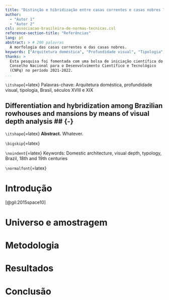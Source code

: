 ```yaml
---
title: "Distinção e hibridização entre casas correntes e casas nobres luso-brasileiras por meio da profundidade visual"
author:
  - "Autor 1"
  - "Autor 2"
csl: associacao-brasileira-de-normas-tecnicas.csl
reference-section-title: "Referências"
lang: pt
abstract: > # 200 palavras
  A morfologia das casas correntes e das casas nobres.
keywords: ["Arquitetura doméstica", "Profundidade visual", "Tipologia", "Brasil", "Séculos XVIII e XIX"]
thanks: >
  Esta pesquisa foi fomentada com uma bolsa de iniciação científica do
  Conselho Nacional para o Desenvolvimento Científico e Tecnológico
  (CNPq) no período 2021-2022.
...
```


<!--Eixo Temático 3: Edificações-->

<!--6.000 palavras sem resumo e keywords = 25p. = 10MB-->

`\itshape`{=latex} Palavras-chave: Arquitetura doméstica,
profundidade visual, tipologia, Brasil, séculos XVIII e XIX

## Differentiation and hybridization among Brazilian rowhouses and mansions by means of visual depth analysis ## {-}

`\itshape`{=latex} **Abstract.** Whatever.

`\bigskip`{=latex}

`\noindent`{=latex} Keywords: Domestic architecture, visual depth, typology,
Brazil, 18th and 19th centuries

`\normalfont`{=latex}

# Introdução #

[@gil:2015space10]

# Universo e amostragem #

# Metodologia #

# Resultados #

# Conclusão #

